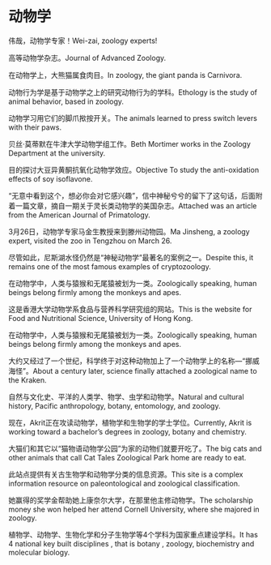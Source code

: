 # 动物学

<p><span class="chinese">伟哉，动物学专家！</span><span class="english">Wei-zai, zoology experts!</span></p>

<p><span class="chinese">高等动物学杂志。</span><span class="english">Journal of Advanced Zoology.</span></p>

<p><span class="chinese">在动物学上，大熊猫属食肉目。</span><span class="english">In zoology, the giant panda is Carnivora.</span></p>

<p><span class="chinese">动物行为学是基于动物学之上的研究动物行为的学科。</span><span class="english">Ethology is the study of animal behavior, based in zoology.</span></p>

<p><span class="chinese">动物学习用它们的脚爪揿按开关。</span><span class="english">The animals learned to press switch levers with their paws.</span></p>

<p><span class="chinese">贝丝·莫蒂默在牛津大学动物学组工作。</span><span class="english">Beth Mortimer works in the Zoology Department at the university.</span></p>

<p><span class="chinese">目的探讨大豆异黄酮抗氧化动物学效应。</span><span class="english">Objective To study the anti-oxidation effects of soy isoflavone.</span></p>

<p><span class="chinese">“无意中看到这个，想必你会对它感兴趣”，信中神秘兮兮的留下了这句话，后面附着一篇文章，摘自一期关于灵长类动物学的美国杂志。</span><span class="english">Attached was an article from the American Journal of Primatology.</span></p>

<p><span class="chinese">3月26日，动物学专家马金生教授来到滕州动物园。</span><span class="english">Ma Jinsheng, a zoology expert, visited the zoo in Tengzhou on March 26.</span></p>

<p><span class="chinese">尽管如此，尼斯湖水怪仍然是“神秘动物学”最著名的案例之一。</span><span class="english">Despite this, it remains one of the most famous examples of cryptozoology.</span></p>

<p><span class="chinese">在动物学中，人类与猿猴和无尾猿被划为一类。</span><span class="english">Zoologically speaking, human beings belong firmly among the monkeys and apes.</span></p>

<p><span class="chinese">这是香港大学动物学系食品与营养科学研究组的网站。</span><span class="english">This is the website for Food and Nutritional Science, University of Hong Kong.</span></p>

<p><span class="chinese">在动物学中，人类与猿猴和无尾猿被划为一类。</span><span class="english">Zoologically speaking, human beings belong firmly among the ­monkeys and apes.</span></p>

<p><span class="chinese">大约又经过了一个世纪，科学终于对这种动物加上了一个动物学上的名称—“挪威海怪”。</span><span class="english">About a century later, science finally attached a zoological name to the Kraken.</span></p>

<p><span class="chinese">自然与文化史、平洋的人类学、物学、虫学和动物学。</span><span class="english">Natural and cultural history, Pacific anthropology, botany, entomology, and zoology.</span></p>

<p><span class="chinese">现在，Akrit正在攻读动物学，植物学和生物学的学士学位。</span><span class="english">Currently, Akrit is working toward a bachelor’s degrees in zoology, botany and chemistry.</span></p>

<p><span class="chinese">大猫们和其它以“猫物语动物学公园”为家的动物们就要开吃了。</span><span class="english">The big cats and other animals that call Cat Tales Zoological Park home are ready to eat.</span></p>

<p><span class="chinese">此站点提供有关古生物学和动物学分类的信息资源。</span><span class="english">This site is a complex information resource on paleontological and zoological classification.</span></p>

<p><span class="chinese">她赢得的奖学金帮助她上康奈尔大学，在那里他主修动物学。</span><span class="english">The scholarship money she won helped her attend Cornell University, where she majored in zoology.</span></p>

<p><span class="chinese">植物学、动物学、生物化学和分子生物学等4个学科为国家重点建设学科。</span><span class="english">It has 4 national key built disciplines , that is botany , zoology, biochemistry and molecular biology.</span></p>

